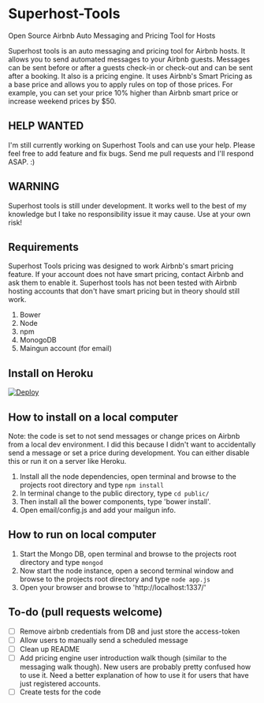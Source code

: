 # Superhost-Tools
Open Source Airbnb Auto Messaging and Pricing Tool for Hosts

Superhost tools is an auto messaging and pricing tool for Airbnb hosts.  It allows you to send automated messages to your Airbnb guests.  Messages can be sent before or after a guests check-in or check-out and can be sent after a booking.  It also is a pricing engine.  It uses Airbnb's Smart Pricing as a base price and allows you to apply rules on top of those prices.  For example, you can set your price 10% higher than Airbnb smart price or increase weekend prices by $50.

## HELP WANTED
I'm still currently working on Superhost Tools and can use your help.  Please feel free to add feature and fix bugs.  Send me pull requests and I'll respond ASAP.  :)

## WARNING
Superhost tools is still under development.  It works well to the best of my knowledge but I take no responsibility issue it may cause.  Use at your own risk!

## Requirements
Superhost Tools pricing was designed to work Airbnb's smart pricing feature.  If your account does not have smart pricing, contact Airbnb and ask them to enable it.  Superhost tools has not been tested with Airbnb hosting accounts that don't have smart pricing but in theory should still work.

1. Bower
2. Node
3. npm
4. MonogoDB
5. Maingun account (for email)

## Install on Heroku
[![Deploy](https://www.herokucdn.com/deploy/button.svg)](https://heroku.com/deploy)

## How to install on a local computer
Note: the code is set to not send messages or change prices on Airbnb from a local dev environment.  I did this because I didn't want to accidentally send a message or set a price during development.  You can either disable this or run it on a server like Heroku.

1. Install all the node dependencies, open terminal and browse to the projects root directory and type `npm install`
2. In terminal change to the public directory, type `cd public/`
3. Then install all the bower components, type 'bower install'.
4. Open email/config.js and add your mailgun info.

## How to run on local computer
1. Start the Mongo DB, open terminal and browse to the projects root directory and type `mongod`
2. Now start the node instance, open a second terminal window and browse to the projects root directory and type `node app.js`
3. Open your browser and browse to 'http://localhost:1337/'

## To-do (pull requests welcome)
- [ ] Remove airbnb credentials from DB and just store the access-token
- [ ] Allow users to manually send a scheduled message
- [ ] Clean up README
- [ ] Add pricing engine user introduction walk though (similar to the messaging walk though).  New users are probably pretty confused how to use it.  Need a better explanation of how to use it for users that have just registered accounts.
- [ ] Create tests for the code